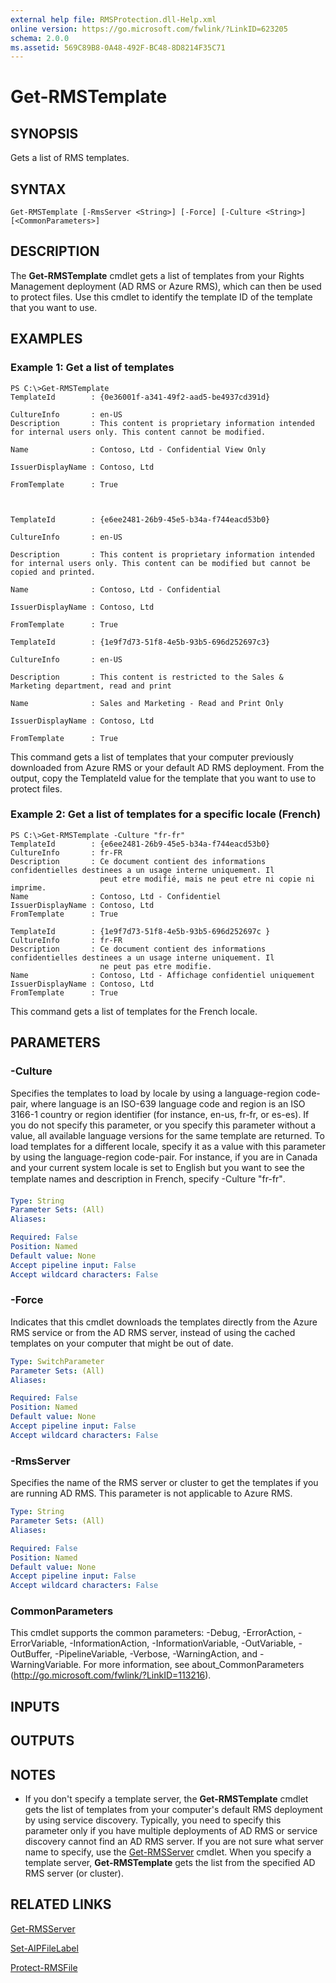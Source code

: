 ```yaml
---
external help file: RMSProtection.dll-Help.xml
online version: https://go.microsoft.com/fwlink/?LinkID=623205
schema: 2.0.0
ms.assetid: 569C89B8-0A48-492F-BC48-8D8214F35C71
---
```


# Get-RMSTemplate

## SYNOPSIS
Gets a list of RMS templates.

## SYNTAX

```
Get-RMSTemplate [-RmsServer <String>] [-Force] [-Culture <String>] [<CommonParameters>]
```

## DESCRIPTION
The **Get-RMSTemplate** cmdlet gets a list of templates from your Rights Management deployment (AD RMS or Azure RMS), which can then be used to protect files.
Use this cmdlet to identify the template ID of the template that you want to use.

## EXAMPLES

### Example 1: Get a list of templates
```
PS C:\>Get-RMSTemplate
TemplateId        : {0e36001f-a341-49f2-aad5-be4937cd391d}

CultureInfo       : en-US
Description       : This content is proprietary information intended for internal users only. This content cannot be modified.

Name              : Contoso, Ltd - Confidential View Only

IssuerDisplayName : Contoso, Ltd

FromTemplate      : True



TemplateId        : {e6ee2481-26b9-45e5-b34a-f744eacd53b0}

CultureInfo       : en-US

Description       : This content is proprietary information intended for internal users only. This content can be modified but cannot be copied and printed.

Name              : Contoso, Ltd - Confidential

IssuerDisplayName : Contoso, Ltd

FromTemplate      : True

TemplateId        : {1e9f7d73-51f8-4e5b-93b5-696d252697c3}

CultureInfo       : en-US

Description       : This content is restricted to the Sales & Marketing department, read and print

Name              : Sales and Marketing - Read and Print Only

IssuerDisplayName : Contoso, Ltd

FromTemplate      : True
```

This command gets a list of templates that your computer previously downloaded from Azure RMS or your default AD RMS deployment.
From the output, copy the TemplateId value for the template that you want to use to protect files.

### Example 2: Get a list of templates for a specific locale (French)
```
PS C:\>Get-RMSTemplate -Culture "fr-fr"
TemplateId        : {e6ee2481-26b9-45e5-b34a-f744eacd53b0}
CultureInfo       : fr-FR
Description       : Ce document contient des informations confidentielles destinees a un usage interne uniquement. Il
                    peut etre modifié, mais ne peut etre ni copie ni imprime.
Name              : Contoso, Ltd - Confidentiel
IssuerDisplayName : Contoso, Ltd
FromTemplate      : True

TemplateId        : {1e9f7d73-51f8-4e5b-93b5-696d252697c }
CultureInfo       : fr-FR
Description       : Ce document contient des informations confidentielles destinees a un usage interne uniquement. Il
                    ne peut pas etre modifie.
Name              : Contoso, Ltd - Affichage confidentiel uniquement
IssuerDisplayName : Contoso, Ltd
FromTemplate      : True
```

This command gets a list of templates for the French locale.

## PARAMETERS

### -Culture
Specifies the templates to load by locale by using a language-region code-pair, where language is an ISO-639 language code and region is an ISO 3166-1 country or region identifier (for instance, en-us, fr-fr, or es-es).
If you do not specify this parameter, or you specify this parameter without a value, all available language versions for the same template are returned.
To load templates for a different locale, specify it as a value with this parameter by using the language-region code-pair.
For instance, if you are in Canada and your current system locale is set to English but you want to see the template names and description in French, specify -Culture "fr-fr".

```yaml
Type: String
Parameter Sets: (All)
Aliases:

Required: False
Position: Named
Default value: None
Accept pipeline input: False
Accept wildcard characters: False
```

### -Force
Indicates that this cmdlet downloads the templates directly from the Azure RMS service or from the AD RMS server, instead of using the cached templates on your computer that might be out of date.

```yaml
Type: SwitchParameter
Parameter Sets: (All)
Aliases:

Required: False
Position: Named
Default value: None
Accept pipeline input: False
Accept wildcard characters: False
```

### -RmsServer
Specifies the name of the RMS server or cluster to get the templates if you are running AD RMS.
This parameter is not applicable to Azure RMS.

```yaml
Type: String
Parameter Sets: (All)
Aliases:

Required: False
Position: Named
Default value: None
Accept pipeline input: False
Accept wildcard characters: False
```

### CommonParameters
This cmdlet supports the common parameters: -Debug, -ErrorAction, -ErrorVariable, -InformationAction, -InformationVariable, -OutVariable, -OutBuffer, -PipelineVariable, -Verbose, -WarningAction, and -WarningVariable. For more information, see about_CommonParameters (http://go.microsoft.com/fwlink/?LinkID=113216).

## INPUTS

## OUTPUTS

## NOTES
* If you don't specify a template server, the **Get-RMSTemplate** cmdlet gets the list of templates from your computer's default RMS deployment by using service discovery. Typically, you need to specify this parameter only if you have multiple deployments of AD RMS or service discovery cannot find an AD RMS server. If you are not sure what server name to specify, use the [Get-RMSServer](./Get-RMSServer) cmdlet. When you specify a template server, **Get-RMSTemplate** gets the list from the specified AD RMS server (or cluster).

## RELATED LINKS

[Get-RMSServer](./Get-RMSServer.md)

[Set-AIPFileLabel](./Set-AIPFileLabel.md)

[Protect-RMSFile](./Protect-RMSFile.md)
